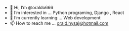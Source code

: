 - 👋 Hi, I’m @oraldo666
- 👀 I’m interested in ... Python programing, Django , React
- 🌱 I’m currently learning ... Web development
- 📫 How to reach me ... orald.hysaj@hotmail.com

<!---
oraldo666/oraldo666 is a ✨ special ✨ repository because its `README.md` (this file) appears on your GitHub profile.
You can click the Preview link to take a look at your changes.
--->
